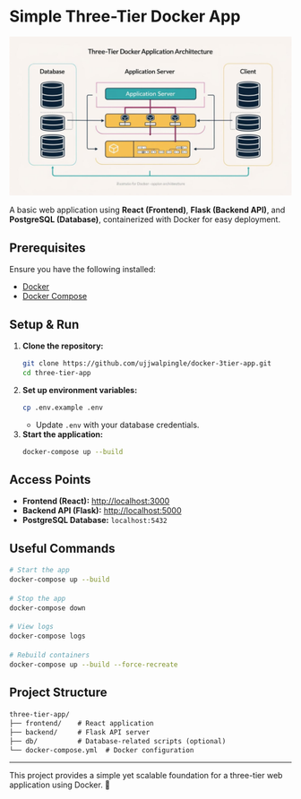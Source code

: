 # Simple Three-Tier Docker App  

![Three-Tier Architecture](/assets/Simple%20Three-Tier%20Docker%20App.jpg)  

A basic web application using **React (Frontend)**, **Flask (Backend API)**, and **PostgreSQL (Database)**, containerized with Docker for easy deployment.  

## Prerequisites  

Ensure you have the following installed:  
- [Docker](https://docs.docker.com/get-docker/)  
- [Docker Compose](https://docs.docker.com/compose/install/)  

## Setup & Run  

1. **Clone the repository:**  
   ```bash
   git clone https://github.com/ujjwalpingle/docker-3tier-app.git
   cd three-tier-app
   ```  
2. **Set up environment variables:**  
   ```bash
   cp .env.example .env
   ```  
   - Update `.env` with your database credentials.  
3. **Start the application:**  
   ```bash
   docker-compose up --build
   ```  

## Access Points  

- **Frontend (React):** [http://localhost:3000](http://localhost:3000)  
- **Backend API (Flask):** [http://localhost:5000](http://localhost:5000)  
- **PostgreSQL Database:** `localhost:5432`  

## Useful Commands  

```bash
# Start the app
docker-compose up --build  

# Stop the app
docker-compose down  

# View logs
docker-compose logs  

# Rebuild containers
docker-compose up --build --force-recreate  
```

## Project Structure  

```
three-tier-app/
├── frontend/    # React application
├── backend/     # Flask API server
├── db/          # Database-related scripts (optional)
└── docker-compose.yml  # Docker configuration
```

---

This project provides a simple yet scalable foundation for a three-tier web application using Docker. 🚀
